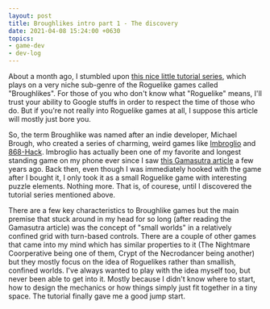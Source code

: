 ```yaml
---
layout: post
title: Broughlikes intro part 1 - The discovery
date: 2021-04-08 15:24:00 +0630
topics:
- game-dev
- dev-log
---
```


About a month ago, I stumbled upon [this nice little tutorial series](https://nluqo.github.io/broughlike-tutorial/), which plays on a very niche sub-genre of the Roguelike games called "Broughlikes". For those of you who don't know what "Roguelike" means, I'll trust your ability to Google stuffs in order to respect the time of those who do. But if you're not really into Roguelike games at all, I suppose this article will mostly just bore you. 

So, the term Broughlike was named after an indie developer, Michael Brough, who created a series of charming, weird games like [Imbroglio](https://apps.apple.com/nz/app/imbroglio/id969264934) and [868-Hack](https://apps.apple.com/us/app/868-hack/id635749911). Imbroglio has actually been one of my favorite and longest standing game on my phone ever since I saw [this Gamasutra article](https://www.gamasutra.com/view/news/273314/Freedom_through_constraints_The_design_of_Michael_Broughs_Imbroglio.php) a few years ago. Back then, even though I was immediately hooked with the game after I bought it, I only took it as a small Roguelike game with interesting puzzle elements. Nothing more. That is, of courese, until I discovered the tutorial series mentioned above. 

There are a few key characteristics to Broughlike games but the main premise that stuck around in my head for so long (after reading the Gamasutra article) was the concept of "small worlds" in a relatively confined grid with turn-based controls. There are a couple of other games that came into my mind which has similar properties to it (The Nightmare Coorperative being one of them, Crypt of the Necrodancer being another) but they mostly focus on the idea of Roguelikes rather than smallish, confined worlds. I've always wanted to play with the idea myself too, but never been able to get into it. Mostly because I didn't know where to start, how to design the mechanics or how things simply just fit together in a tiny space. The tutorial finally gave me a good jump start.
